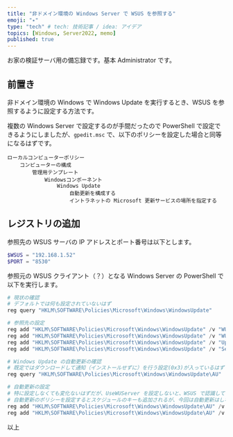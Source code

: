 ```yaml
---
title: "非ドメイン環境の Windows Server で WSUS を参照する"
emoji: "✴"
type: "tech" # tech: 技術記事 / idea: アイデア
topics: [Windows, Server2022, memo]
published: true
---
```


お家の検証サーバ用の備忘録です。基本 Administrator です。

## 前置き

非ドメイン環境の Windows で Windows Update を実行するとき、WSUS を参照するように設定する方法です。

複数の Windows Server で設定するのが手間だったので PowerShell で設定できるようにしましたが、`gpedit.msc` で、以下のポリシーを設定した場合と同等になるはずです。

```gpedit.msc
ローカルコンピューターポリシー
    コンピューターの構成
        管理用テンプレート
            Windowsコンポーネント
                Windows Update
                    自動更新を構成する
                    イントラネットの Microsoft 更新サービスの場所を指定する
```

## レジストリの追加

参照先の WSUS サーバの IP アドレスとポート番号は以下とします。

```powershell
$WSUS = "192.168.1.52"
$PORT = "8530"
```

参照元の WSUS クライアント（？）となる Windows Server の PowerShell で以下を実行します。

```powershell
# 現状の確認
# デフォルトでは何も設定されていないはず
reg query "HKLM\SOFTWARE\Policies\Microsoft\Windows\WindowsUpdate"

# 参照先の設定
reg add "HKLM\SOFTWARE\Policies\Microsoft\Windows\WindowsUpdate" /v "WUServer" /t REG_SZ /d "http://${WSUS}:${PORT}" /f
reg add "HKLM\SOFTWARE\Policies\Microsoft\Windows\WindowsUpdate" /v "WUStatusServer" /t REG_SZ /d "http://${WSUS}:${PORT}" /f
reg add "HKLM\SOFTWARE\Policies\Microsoft\Windows\WindowsUpdate" /v "UpdateServiceUrlAlternate" /t REG_SZ /d "" /f
reg add "HKLM\SOFTWARE\Policies\Microsoft\Windows\WindowsUpdate" /v "SetProxyBehaviorForUpdateDetection" /t REG_DWORD /d 0 /f

# Windows Update の自動更新の確認
# 既定ではダウンロードして通知（インストールせずに）を行う設定(0x3)が入っているはず
reg query "HKLM\SOFTWARE\Policies\Microsoft\Windows\WindowsUpdate\AU"

# 自動更新の設定
# 特に設定しなくても変化ないはずだが、UseWUServer を設定しないと、WSUS で認識してくれなかった。
# 自動更新のポリシーを設定するとスケジュールのキーも追加されるが、今回は自動更新はしない設定なので追加しなかった
reg add "HKLM\SOFTWARE\Policies\Microsoft\Windows\WindowsUpdate\AU" /v "AUOptions" /t REG_DWORD /d 3 /f
reg add "HKLM\SOFTWARE\Policies\Microsoft\Windows\WindowsUpdate\AU" /v "UseWUServer" /t REG_DWORD /d 1 /f
```

以上
